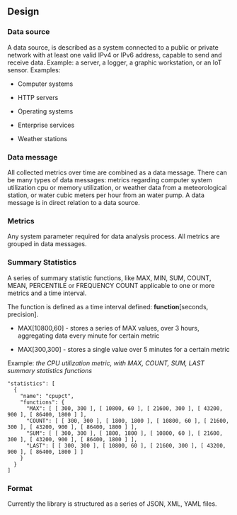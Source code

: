 ## Design

### Data source
A data source, is described as a system connected to a public or private network with at least one valid IPv4 or IPv6 address, capable to send and receive data. Example: a server, a logger, a graphic workstation, or an IoT sensor. Examples:

 * Computer systems
 
 * HTTP servers
 
 * Operating systems
 
 * Enterprise services
 
 * Weather stations

### Data message
All collected metrics over time are combined as a data message. There can be many types of data messages: metrics regarding computer system utilization cpu or memory utilization, or weather data from a meteorological station, or water cubic meters per hour from an water pump. A data message is in direct relation to a data source.

### Metrics
Any system parameter required for data analysis process. All metrics are grouped in data messages.

### Summary Statistics
A series of summary statistic functions, like MAX, MIN, SUM, COUNT, MEAN, PERCENTILE or FREQUENCY COUNT applicable to one or more metrics and a time interval. 

The function is defined as a time interval defined: __function__[seconds, precision]. 

 * MAX[10800,60] - stores a series of MAX values, over 3 hours, aggregating data every minute for certain metric
 
 * MAX[300,300] - stores a single value over 5 minutes for a certain metric


Example: _the CPU utilization metric, with MAX, COUNT, SUM, LAST summary statistics functions_

```
"statistics": [
  {
    "name": "cpupct",
    "functions": {
      "MAX": [ [ 300, 300 ], [ 10800, 60 ], [ 21600, 300 ], [ 43200, 900 ], [ 86400, 1800 ] ],
      "COUNT": [ [ 300, 300 ], [ 1800, 1800 ], [ 10800, 60 ], [ 21600, 300 ], [ 43200, 900 ], [ 86400, 1800 ] ],
      "SUM": [ [ 300, 300 ], [ 1800, 1800 ], [ 10800, 60 ], [ 21600, 300 ], [ 43200, 900 ], [ 86400, 1800 ] ], 
      "LAST": [ [ 300, 300 ], [ 10800, 60 ], [ 21600, 300 ], [ 43200, 900 ], [ 86400, 1800 ] ]
    }
  }
]
```

### Format
Currently the library is structured as a series of JSON, XML, YAML files.

